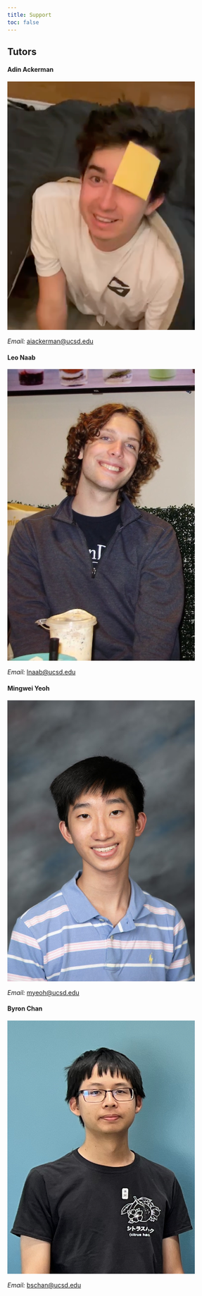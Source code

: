 ```yaml
---
title: Support
toc: false
---
```


## Tutors

#### Adin Ackerman

![](images/Adin_IA.png)

*Email:* aiackerman@ucsd.edu

#### Leo Naab

![](images/Leo_IA.jpg)

*Email:* lnaab@ucsd.edu

#### Mingwei Yeoh

![](images/Ming_IA.png)

*Email:* myeoh@ucsd.edu

#### Byron Chan

![](images/Byron_IA.png)

*Email:* bschan@ucsd.edu
